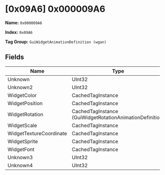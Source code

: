 # [0x09A6] 0x000009A6

**Name:** ```0x000009A6```

**Index:** ```0x09A6```

**Tag Group:** ```GuiWidgetAnimationDefinition (wgan)```

## Fields

Name	| Type	| Value
---	|---	|---	|
Unknown	|UInt32	|16504
Unknown2	|UInt32	|0
WidgetColor	|CachedTagInstance	|null
WidgetPosition	|CachedTagInstance	|null
WidgetRotation	|CachedTagInstance (GuiWidgetRotationAnimationDefinition)	|[[0x09A7] ui\halox\common\roster\animations\middle_ring](../GuiWidgetRotationAnimationDefinition/09A7.md)
WidgetScale	|CachedTagInstance	|null
WidgetTextureCoordinate	|CachedTagInstance	|null
WidgetSprite	|CachedTagInstance	|null
WidgetFont	|CachedTagInstance	|null
Unknown3	|UInt32	|0
Unknown4	|UInt32	|0


